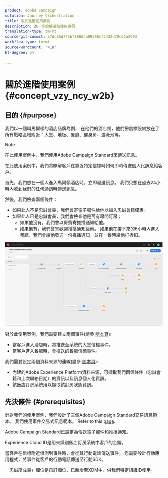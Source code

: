 ```yaml
---
product: adobe campaign
solution: Journey Orchestration
title: 關於進階使用案例
description: 進一步瞭解進階使用案例
translation-type: tm+mt
source-git-commit: 57dc86d775bf8860aa09300cf2432d70c62a2993
workflow-type: tm+mt
source-wordcount: '418'
ht-degree: 5%

---
```



# 關於進階使用案例{#concept_vzy_ncy_w2b}

## 目的 {#purpose}

我們以一個叫馬爾頓的酒店品牌為例， 在他們的酒店裡，他們把信標設備放在了所有戰略區域附近：大堂、地板、餐廳、健身房、游泳池等。

>[!NOTE]
>
>在此使用案例中，我們使用Adobe Campaign Standard來傳送訊息。

在此使用案例中，我們將瞭解客戶在靠近特定信標時如何即時傳送個人化訊息給客戶。

首先，我們想在一個人進入馬爾頓酒店時，立即發送訊息。 我們只想在過去24小時內收到我們的任何通訊時傳送訊息。

然後，我們檢查兩個條件：

* 如果此人不是忠誠會員，我們會寄電子郵件給他以加入忠誠會籍優惠。
* 如果此人已是忠誠會員，我們會檢查他是否有房間訂房：
   * 如果他沒有，我們會以房費寄推播通知給他。
   * 如果他有，我們會寄歡迎推播通知給他。 如果他在接下來的6小時內進入餐廳，我們會給他發送一份推播通知，並在一餐時給他打折扣。

![](../assets/journeyuc2_29.png)

對於此使用案例，我們需要建立兩個事件(請參 [閱本頁](../usecase/configuring-the-events.md)):

* 當客戶進入酒店時，將推送至系統的大堂信標事件。
* 當客戶進入餐廳時，會推送的餐廳信標事件。

我們需要設定兩個資料來源的連線(請參 [閱本頁](../usecase/configuring-the-data-sources.md)):

* 內建的Adobe Experience Platform資料來源，可擷取我們兩個條件（忠誠會籍和上次聯絡日期）的資訊以及訊息個人化資訊。
* 該飯店訂房系統用以擷取該訂房狀態資訊。

## 先決條件 {#prerequisites}

針對我們的使用案例，我們設計了三個Adobe Campaign Standard交易訊息範本。 我們使用事件交易式訊息範本。 Refer to this [page](https://docs.adobe.com/content/help/zh-Hant/campaign-standard/using/communication-channels/transactional-messaging/about-transactional-messaging.html).

Adobe Campaign Standard已設定為傳送電子郵件和推播通知。

Experience Cloud ID是用來識別飯店訂房系統中客戶的金鑰。

當客戶在信標附近偵測到事件時，會從其行動電話傳送事件。 您需要設計行動應用程式，將事件從客戶的行動電話傳送至行動SDK。

「忠誠度成員」欄位是自訂欄位，已新增至XDM中，供我們特定組織ID使用。
